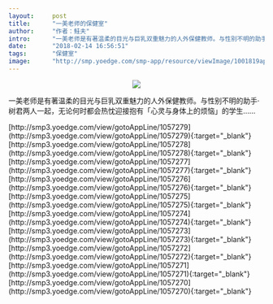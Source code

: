 ```yaml
---
layout:     post
title:      "一美老师的保健室"
author:     "作者：鲑夫"
intro:      "一美老师是有著温柔的目光与巨乳双重魅力的人外保健教师。与性别不明的助手·树君两人一起，无论何时都会热忱迎接抱有「心灵与身体上的烦恼」的学生……"
date:       "2018-02-14 16:56:51"
tags:       "保健室"
image:      "http://smp.yoedge.com/smp-app/resource/viewImage/1001819appline.png"
---
```

<div style="text-align: center">
<p><img src="http://smp.yoedge.com/smp-app/resource/viewImage/1001819appline.png"/></p>
</div>
<p class="post-meta">
<span>一美老师是有著温柔的目光与巨乳双重魅力的人外保健教师。与性别不明的助手·树君两人一起，无论何时都会热忱迎接抱有「心灵与身体上的烦恼」的学生……</span>
</p>
[http://smp3.yoedge.com/view/gotoAppLine/1057279](http://smp3.yoedge.com/view/gotoAppLine/1057279){:target="_blank"}
[http://smp3.yoedge.com/view/gotoAppLine/1057278](http://smp3.yoedge.com/view/gotoAppLine/1057278){:target="_blank"}
[http://smp3.yoedge.com/view/gotoAppLine/1057277](http://smp3.yoedge.com/view/gotoAppLine/1057277){:target="_blank"}
[http://smp3.yoedge.com/view/gotoAppLine/1057276](http://smp3.yoedge.com/view/gotoAppLine/1057276){:target="_blank"}
[http://smp3.yoedge.com/view/gotoAppLine/1057275](http://smp3.yoedge.com/view/gotoAppLine/1057275){:target="_blank"}
[http://smp3.yoedge.com/view/gotoAppLine/1057274](http://smp3.yoedge.com/view/gotoAppLine/1057274){:target="_blank"}
[http://smp3.yoedge.com/view/gotoAppLine/1057273](http://smp3.yoedge.com/view/gotoAppLine/1057273){:target="_blank"}
[http://smp3.yoedge.com/view/gotoAppLine/1057272](http://smp3.yoedge.com/view/gotoAppLine/1057272){:target="_blank"}
[http://smp3.yoedge.com/view/gotoAppLine/1057271](http://smp3.yoedge.com/view/gotoAppLine/1057271){:target="_blank"}
[http://smp3.yoedge.com/view/gotoAppLine/1057270](http://smp3.yoedge.com/view/gotoAppLine/1057270){:target="_blank"}


